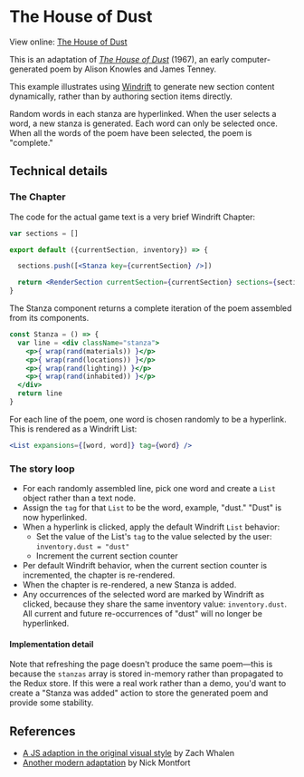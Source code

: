 # The House of Dust

View online: <a href="https://lizadaly.github.io/windrift/examples/house-of-dust/">The House of Dust</a>

This is an adaptation of <a href="http://www.centerforthehumanities.org/james-gallery/exhibitions/house-of-dust">_The House of Dust_</a> (1967), an early computer-generated poem
by Alison Knowles and James Tenney.

This example illustrates using <a href="https://github.com/lizadaly/windrift">Windrift</a> to
generate new section content dynamically, rather than
by authoring section items directly.

Random words in each stanza are hyperlinked. When the user selects a word, a new stanza is generated. Each word can only be selected once. When all the words of the poem have been selected, the poem is "complete."

## Technical details

### The Chapter

The code for the actual game text is a very brief Windrift Chapter:

```jsx
var sections = []

export default ({currentSection, inventory}) => {

  sections.push([<Stanza key={currentSection} />])

  return <RenderSection currentSection={currentSection} sections={sections} />
}
```

The Stanza component returns a complete iteration of the poem assembled from its components.

```jsx
const Stanza = () => {
  var line = <div className="stanza">
    <p>{ wrap(rand(materials)) }</p>
    <p>{ wrap(rand(locations)) }</p>
    <p>{ wrap(rand(lighting)) }</p>
    <p>{ wrap(rand(inhabited)) }</p>
  </div>
  return line
}
```

For each line of the poem, one word is chosen randomly to be a hyperlink. This is rendered as a Windrift List:

```jsx
<List expansions={[word, word]} tag={word} />
```

### The story loop

* For each randomly assembled line, pick one word and create a `List` object rather than a text node.
* Assign the `tag` for that `List` to be the word, example, "dust." "Dust" is now hyperlinked.
* When a hyperlink is clicked, apply the default Windrift `List` behavior:
  * Set the value of the List's `tag` to the value selected by the user: `inventory.dust = "dust"`
  * Increment the current section counter
* Per default Windrift behavior, when the current section counter is incremented, the chapter is re-rendered.
* When the chapter is re-rendered, a new Stanza is added.
* Any occurrences of the selected word are marked by Windrift as clicked, because they share the same inventory value: `inventory.dust`. All current and future re-occurrences of "dust" will no longer be hyperlinked.

#### Implementation detail

Note that refreshing the page doesn't produce the same poem—this is because the `stanzas` array is stored in-memory rather than propagated to the Redux store. If this were a real work rather than a demo, you'd want to create a "Stanza was added" action to store the generated poem and provide some stability.

## References

* <a href="http://zachwhalen.net/pg/dust/">A JS adaption in the original visual style</a> by Zach Whalen
* <a href="http://nickm.com/memslam/a_house_of_dust.html">Another modern adaptation</a> by Nick Montfort
